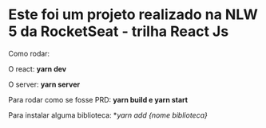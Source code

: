 # Este foi um projeto realizado na NLW 5 da RocketSeat - trilha React Js 

Como rodar:

O react: **yarn dev**

O server: **yarn server**

Para rodar como se fosse PRD: **yarn build  e yarn start**

Para instalar alguma biblioteca: **yarn add *_{nome biblioteca}_**
